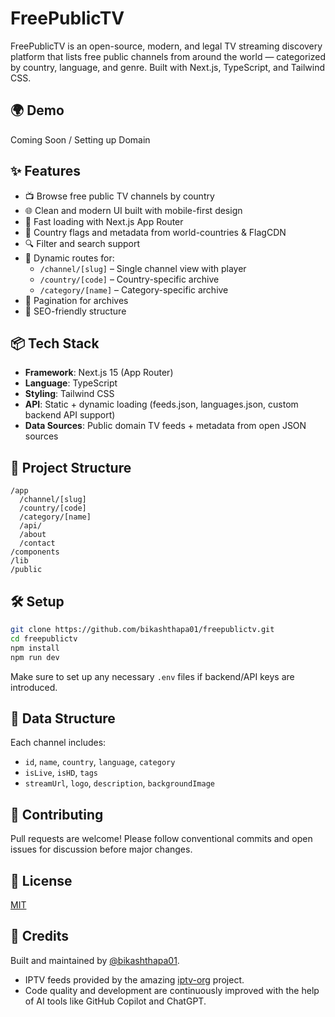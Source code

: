 # FreePublicTV

FreePublicTV is an open-source, modern, and legal TV streaming discovery platform that lists free public channels from around the world — categorized by country, language, and genre. Built with Next.js, TypeScript, and Tailwind CSS.

## 🌍 Demo

Coming Soon / Setting up Domain

## ✨ Features

- 📺 Browse free public TV channels by country
- 🌐 Clean and modern UI built with mobile-first design
- 🚀 Fast loading with Next.js App Router
- 🗽 Country flags and metadata from world-countries & FlagCDN
- 🔍 Filter and search support
- 🧹 Dynamic routes for:
  - `/channel/[slug]` – Single channel view with player
  - `/country/[code]` – Country-specific archive
  - `/category/[name]` – Category-specific archive
- 🔄 Pagination for archives
- 🧠 SEO-friendly structure

## 📦 Tech Stack

- **Framework**: Next.js 15 (App Router)
- **Language**: TypeScript
- **Styling**: Tailwind CSS
- **API**: Static + dynamic loading (feeds.json, languages.json, custom backend API support)
- **Data Sources**: Public domain TV feeds + metadata from open JSON sources

## 📁 Project Structure

```
/app
  /channel/[slug]
  /country/[code]
  /category/[name]
  /api/
  /about
  /contact
/components
/lib
/public
```

## 🛠️ Setup

```bash
git clone https://github.com/bikashthapa01/freepublictv.git
cd freepublictv
npm install
npm run dev
```

Make sure to set up any necessary `.env` files if backend/API keys are introduced.

## 💾 Data Structure

Each channel includes:

- `id`, `name`, `country`, `language`, `category`
- `isLive`, `isHD`, `tags`
- `streamUrl`, `logo`, `description`, `backgroundImage`

## 🤝 Contributing

Pull requests are welcome! Please follow conventional commits and open issues for discussion before major changes.

## 📄 License

[MIT](LICENSE)

## 🧠 Credits

Built and maintained by [@bikashthapa01](https://github.com/bikashthapa01).

- IPTV feeds provided by the amazing [iptv-org](https://github.com/iptv-org/iptv) project.
- Code quality and development are continuously improved with the help of AI tools like GitHub Copilot and ChatGPT.
